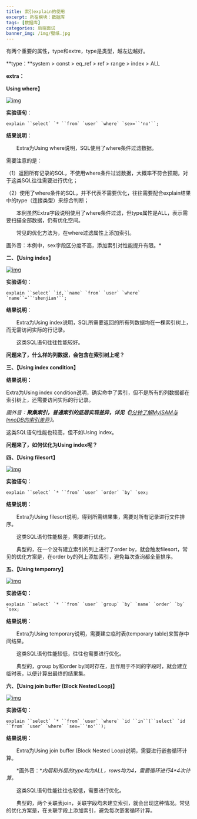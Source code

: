 ```yaml
---
title: 索引explain的使用
excerpt: 所在模块：数据库
tags: [数据库]
categories: 后端面试
banner_img: /img/壁纸.jpg
---
```


有两个重要的属性，type和extre，type是类型，越左边越好。

**type：**system > const > eq_ref > ref > range > index > ALL

**extra：**

**Using where】**

[![img](https://img2018.cnblogs.com/blog/885859/201907/885859-20190729090932514-1337263507.png)](https://img2018.cnblogs.com/blog/885859/201907/885859-20190729090932514-1337263507.png)

**实验语句**：

```
explain ``select` `* ``from` `user` `where` `sex=``'no'``;
```

**结果说明**：

　　Extra为Using where说明，SQL使用了where条件过滤数据。

 

需要注意的是：

（1）返回所有记录的SQL，不使用where条件过滤数据，大概率不符合预期，对于这类SQL往往需要进行优化；

（2）使用了where条件的SQL，并不代表不需要优化，往往需要配合explain结果中的type（连接类型）来综合判断；

 

　　本例虽然Extra字段说明使用了where条件过滤，但type属性是ALL，表示需要扫描全部数据，仍有优化空间。

　　常见的优化方法为，在where过滤属性上添加索引。

画外音：本例中，sex字段区分度不高，添加索引对性能提升有限。*



**二、【Using index】**　　

[![img](https://img2018.cnblogs.com/blog/885859/201907/885859-20190729091039527-949770879.png)](https://img2018.cnblogs.com/blog/885859/201907/885859-20190729091039527-949770879.png)

**实验语句**：

```
explain ``select` `id,``name` `from` `user` `where` `name``=``'shenjian'``;
```

**结果说明**：

　　Extra为Using index说明，SQL所需要返回的所有列数据均在一棵索引树上，而无需访问实际的行记录。

　　这类SQL语句往往性能较好。

**问题来了，什么样的列数据，会包含在索引树上呢？**

 

**三、【Using index condition】**

**结果说明：**

Extra为Using index condition说明，确实命中了索引，但不是所有的列数据都在索引树上，还需要访问实际的行记录。

*画外音：**聚集索引，普通索引的底层实现差异，详见《**[1分钟了解MyISAM与InnoDB的索引差异](http://mp.weixin.qq.com/s?__biz=MjM5ODYxMDA5OQ==&mid=2651961494&idx=1&sn=34f1874c1e36c2bc8ab9f74af6546ec5&chksm=bd2d0d4a8a5a845c566006efce0831e610604a43279aab03e0a6dde9422b63944e908fcc6c05&scene=21#wechat_redirect)》。*

这类SQL语句性能也较高，但不如Using index。

 

**问题来了，如何优化为Using index呢？**

**四、【Using filesort】**

[![img](https://img2018.cnblogs.com/blog/885859/201907/885859-20190729091428454-1485068081.png)](https://img2018.cnblogs.com/blog/885859/201907/885859-20190729091428454-1485068081.png)

**实验语句：**

```
explain ``select` `* ``from` `user` `order` `by` `sex;
```

**结果说明：**

　　Extra为Using filesort说明，得到所需结果集，需要对所有记录进行文件排序。

　　这类SQL语句性能极差，需要进行优化。

　　典型的，在一个没有建立索引的列上进行了order by，就会触发filesort，常见的优化方案是，在order by的列上添加索引，避免每次查询都全量排序。

 

**五、【Using temporary】**

[![img](https://img2018.cnblogs.com/blog/885859/201907/885859-20190729091518732-1550780386.png)](https://img2018.cnblogs.com/blog/885859/201907/885859-20190729091518732-1550780386.png)

**实验语句：**

```
explain ``select` `* ``from` `user` `group` `by` `name` `order` `by` `sex;
```

**结果说明：**

　　Extra为Using temporary说明，需要建立临时表(temporary table)来暂存中间结果。 

　　这类SQL语句性能较低，往往也需要进行优化。

　　典型的，group by和order by同时存在，且作用于不同的字段时，就会建立临时表，以便计算出最终的结果集。

 

**六、【Using join buffer (Block Nested Loop)】**

[![img](https://img2018.cnblogs.com/blog/885859/201907/885859-20190729091608174-768087803.png)](https://img2018.cnblogs.com/blog/885859/201907/885859-20190729091608174-768087803.png)

**实验语句：**

```
explain ``select` `* ``from` `user` `where` `id ``in``(``select` `id ``from` `user` `where` `sex=``'no'``);
```

**结果说明：**

　　Extra为Using join buffer (Block Nested Loop)说明，需要进行嵌套循环计算。

　　*画外音：**内层和外层的type均为ALL，rows均为4，需要循环进行4\*4次计算。*

 

　　这类SQL语句性能往往也较低，需要进行优化。

　　典型的，两个关联表join，关联字段均未建立索引，就会出现这种情况。常见的优化方案是，在关联字段上添加索引，避免每次嵌套循环计算。
